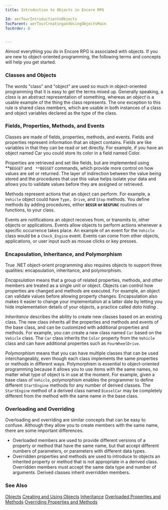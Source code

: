 ```yaml
---
title: Introduction to Objects in Encore RPG

Id: aerTourIntroductiontoObjects
TocParent: aerTourCreatingandUsingObjectsMain
TocOrder: 0


---
```


Almost everything you do in Encore RPG is associated with objects. If you are new to object-oriented programming, the following terms and concepts will help you get started. 

### Classes and Objects
The words "class" and "object" are used so much in object-oriented programming that it is easy to get the terms mixed up. Generally speaking, a *class* is an abstract representation of something, whereas an *object* is a usable example of the thing the class represents. The one exception to this rule is shared class members, which are usable in both instances of a class and object variables declared as the type of the class. 

### Fields, Properties, Methods, and Events
Classes are made of fields, properties, methods, and events. Fields and properties represent information that an object contains. Fields are like variables in that they can be read or set directly. For example, if you have an object named Car you could store its color in a field named Color. 

Properties are retrieved and set like fields, but are implemented using **```BEGGET``` and ``` **BEGSET``` commands, which provide more control on how values are set or returned. The layer of indirection between the value being stored and the procedures that use this value helps isolate your data and allows you to validate values before they are assigned or retrieved. 

Methods represent actions that an object can perform. For example, a ```Vehicle``` object could have ```Type, Drive```, and ```Stop``` methods. You define methods by adding procedures, either **```BEGSR``` or ```BEGFUNC```** routines or functions, to your class. 

Events are notifications an object receives from, or transmits to, other objects or applications. Events allow objects to perform actions whenever a specific occurrence takes place. An example of an event for the ```Vehicle``` class would be a ```Check_Engine``` event. Events can come from other objects, applications, or user input such as mouse clicks or key presses. 

### Encapsulation, Inheritance, and Polymorphism
True .NET object-orient programming also requires objects to support three qualities: encapsulation, inheritance, and polymorphism. 

*Encapsulation* means that a group of related properties, methods, and other members are treated as a single unit or object. Objects can control how properties are changed and methods are executed. For example, an object can validate values before allowing property changes. Encapsulation also makes it easier to change your implementation at a latter date by letting you hide implementation details of your objects, a practice called *data hiding* . 

*Inheritance* describes the ability to create new classes based on an existing class. The new class inherits all the properties and methods and events of the base class, and can be customized with additional properties and methods. For example, you can create a new class named ```Car``` based on the ```Vehicle``` class. The ```Car``` class inherits the ```Color``` property from the ```Vehicle``` class and can have additional properties such as ```FourWheelDrive```. 

*Polymorphism* means that you can have multiple classes that can be used interchangeably, even though each class implements the same properties or methods in different ways. Polymorphism is essential to object-oriented programming because it allows you to use items with the same names, no matter what type of object is in use at the moment. For example, given a base class of ```Vehicle```, polymorphism enables the programmer to define different ```StartEngine``` methods for any number of derived classes. The ```StartEngine``` method of a derived class named ```DieselCar``` may be completely different from the method with the same name in the base class. 

### Overloading and Overriding
Overloading and overriding are similar concepts that can be easy to confuse. Although they allow you to create members with the same name, there are some important differences. 

- Overloaded members are used to provide different versions of a property or
                method that have the same name, but that accept different numbers of parameters,
                or parameters with different data types.
- Overridden properties and methods are used to introduce to objects an inherited
                property or method that is not appropriate in a derived class. Overridden
                members must accept the same data type and number of arguments. Derived classes
                inherit overridden members.

### See Also
[Objects](aerConObjects.html)
[Creating and Using Objects](aerTourCreatingandUsingObjectsMain.html)
[Inheritance](aerTourInheritanceMain.html)
[Overloaded Properties and Methods](aerTourOverloadedProperties.html)
[Overriding Properties and Methods](aerTourOverridingPropertiesandMethodsMain.html) 
